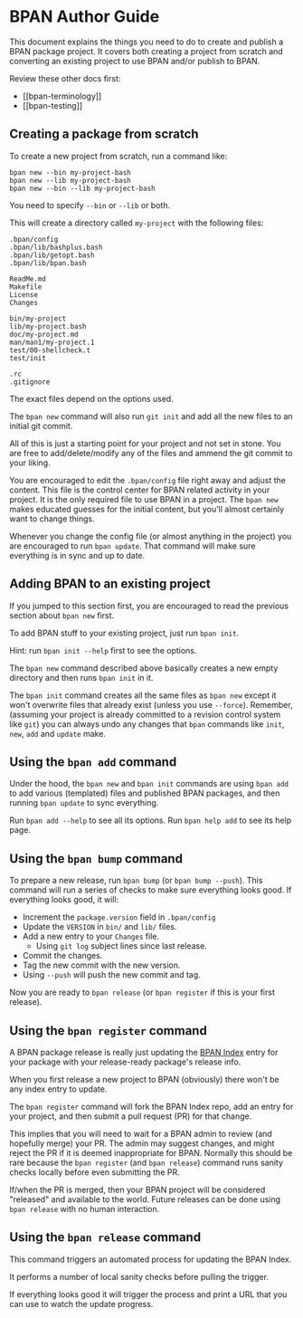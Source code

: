 BPAN Author Guide
=================

This document explains the things you need to do to create and publish a BPAN
package project.
It covers both creating a project from scratch and converting an existing
project to use BPAN and/or publish to BPAN.

Review these other docs first:

* [[bpan-terminology]]
* [[bpan-testing]]


## Creating a package from scratch

To create a new project from scratch, run a command like:

```
bpan new --bin my-project-bash
bpan new --lib my-project-bash
bpan new --bin --lib my-project-bash
```

You need to specify `--bin` or `--lib` or both.

This will create a directory called `my-project` with the following files:
```
.bpan/config
.bpan/lib/bashplus.bash
.bpan/lib/getopt.bash
.bpan/lib/bpan.bash

ReadMe.md
Makefile
License
Changes

bin/my-project
lib/my-project.bash
doc/my-project.md
man/man1/my-project.1
test/00-shellcheck.t
test/init

.rc
.gitignore
```

The exact files depend on the options used.

The `bpan new` command will also run `git init` and add all the new files to an
initial git commit.

All of this is just a starting point for your project and not set in stone.
You are free to add/delete/modify any of the files and ammend the git commit to
your liking.

You are encouraged to edit the `.bpan/config` file right away and adjust the
content.
This file is the control center for BPAN related activity in your project.
It is the only required file to use BPAN in a project.
The `bpan new` makes educated guesses for the initial content, but you'll
almost certainly want to change things.

Whenever you change the config file (or almost anything in the project) you are encouraged to run `bpan update`.
That command will make sure everything is in sync and up to date.


## Adding BPAN to an existing project

If you jumped to this section first, you are encouraged to read the previous
section about `bpan new` first.

To add BPAN stuff to your existing project, just run `bpan init`.

Hint: run `bpan init --help` first to see the options.

The `bpan new` command described above basically creates a new empty directory
and then runs `bpan init` in it.

The `bpan init` command creates all the same files as `bpan new` except it
won't overwrite files that already exist (unless you use `--force`).
Remember, (assuming your project is already committed to a revision control
system like `git`) you can always undo any changes that `bpan` commands like
`init`, `new`, `add` and `update` make.


## Using the `bpan add` command

Under the hood, the `bpan new` and `bpan init` commands are using `bpan add` to
add various (templated) files and published BPAN packages, and then running
`bpan update` to sync everything.

Run `bpan add --help` to see all its options.
Run `bpan help add` to see its help page.


## Using the `bpan bump` command

To prepare a new release, run `bpan bump` (or `bpan bump --push`).
This command will run a series of checks to make sure everything looks good.
If everything looks good, it will:

* Increment the `package.version` field in `.bpan/config`
* Update the `VERSION` in `bin/` and `lib/` files.
* Add a new entry to your `Changes` file.
  * Using `git log` subject lines since last release.
* Commit the changes.
* Tag the new commit with the new version.
* Using `--push` will push the new commit and tag.

Now you are ready to `bpan release` (or `bpan register` if this is your first
release).


## Using the `bpan register` command

A BPAN package release is really just updating the [BPAN Index](
https://github.com/bpan-org/bpan-index/blob/main/index.ini) entry for your
package with your release-ready package's release info.

When you first release a new project to BPAN (obviously) there won't be any
index entry to update.

The `bpan register` command will fork the BPAN Index repo, add an entry for
your project, and then submit a pull request (PR) for that change.

This implies that you will need to wait for a BPAN admin to review (and
hopefully merge) your PR.
The admin may suggest changes, and might reject the PR if it is deemed
inappropriate for BPAN.
Normally this should be rare because the `bpan register` (and `bpan release`)
command runs sanity checks locally before even submitting the PR.

If/when the PR is merged, then your BPAN project will be considered "released"
and available to the world.
Future releases can be done using `bpan release` with no human interaction.


## Using the `bpan release` command

This command triggers an automated process for updating the BPAN Index.

It performs a number of local sanity checks before pulling the trigger.

If everything looks good it will trigger the process and print a URL that you
can use to watch the update progress.
